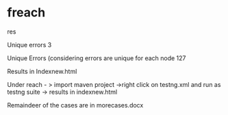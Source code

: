 # freach
res



Unique errors  3


Unique Errors (considering errors are unique for each node 127


Results in Indexnew.html


Under reach - > import maven project ->right click on testng.xml and run as testng suite -> results in indexnew.html


Remaindeer of the cases are in morecases.docx
